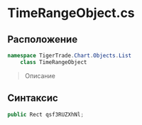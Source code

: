 
# TimeRangeObject.cs
## Расположение
```csharp
namespace TigerTrade.Chart.Objects.List  
    class TimeRangeObject
```

> Описание

## Синтаксис
```csharp
public Rect qsf3RUZXhNl;
```
